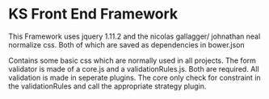 KS Front End Framework
======================

This Framework uses jquery 1.11.2 and the nicolas gallagger/ johnathan neal normalize css. Both of which are saved as dependencies in bower.json 

Contains some basic css which are normally used in all projects. The form validator is made of a core.js and a validationRules.js. Both are required. All validation is made in seperate plugins. The core only check for constraint in the validationRules and call the appropriate strategy plugin.